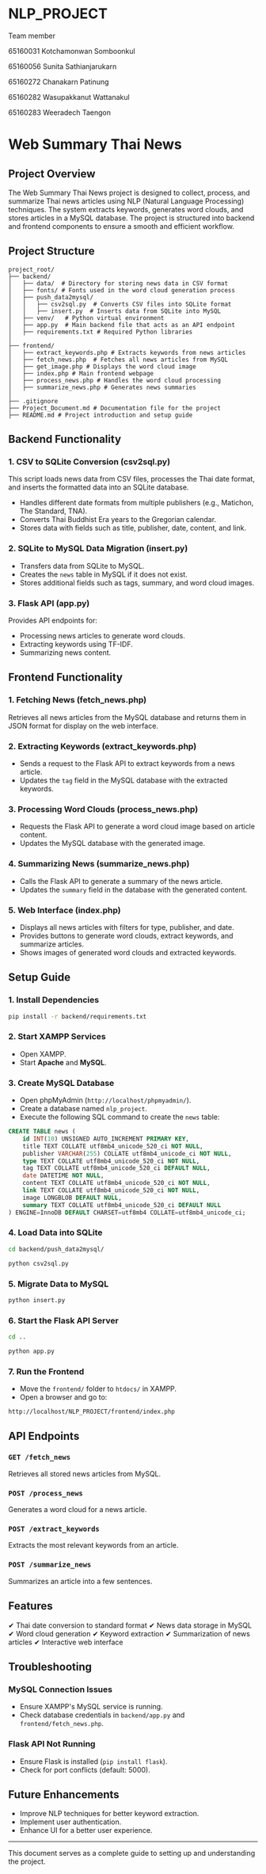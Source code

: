 # NLP_PROJECT

Team member 

65160031 Kotchamonwan Somboonkul

65160056 Sunita Sathianjarukarn

65160272 Chanakarn Patinung

65160282 Wasupakkanut Wattanakul
 
65160283 Weeradech Taengon

# Web Summary Thai News

## Project Overview
The Web Summary Thai News project is designed to collect, process, and summarize Thai news articles using NLP (Natural Language Processing) techniques. The system extracts keywords, generates word clouds, and stores articles in a MySQL database. The project is structured into backend and frontend components to ensure a smooth and efficient workflow.

## Project Structure
```
project_root/
├── backend/
│   ├── data/  # Directory for storing news data in CSV format
│   ├── fonts/ # Fonts used in the word cloud generation process
│   ├── push_data2mysql/
│   │   ├── csv2sql.py  # Converts CSV files into SQLite format
│   │   ├── insert.py  # Inserts data from SQLite into MySQL
│   ├── venv/   # Python virtual environment
│   ├── app.py  # Main backend file that acts as an API endpoint
│   ├── requirements.txt # Required Python libraries
│
├── frontend/
│   ├── extract_keywords.php # Extracts keywords from news articles
│   ├── fetch_news.php  # Fetches all news articles from MySQL
│   ├── get_image.php # Displays the word cloud image
│   ├── index.php # Main frontend webpage
│   ├── process_news.php # Handles the word cloud processing
│   ├── summarize_news.php # Generates news summaries
│
├── .gitignore
├── Project_Document.md # Documentation file for the project
├── README.md # Project introduction and setup guide
```

## Backend Functionality
### 1. **CSV to SQLite Conversion (csv2sql.py)**
This script loads news data from CSV files, processes the Thai date format, and inserts the formatted data into an SQLite database.
- Handles different date formats from multiple publishers (e.g., Matichon, The Standard, TNA).
- Converts Thai Buddhist Era years to the Gregorian calendar.
- Stores data with fields such as title, publisher, date, content, and link.

### 2. **SQLite to MySQL Data Migration (insert.py)**
- Transfers data from SQLite to MySQL.
- Creates the `news` table in MySQL if it does not exist.
- Stores additional fields such as tags, summary, and word cloud images.

### 3. **Flask API (app.py)**
Provides API endpoints for:
- Processing news articles to generate word clouds.
- Extracting keywords using TF-IDF.
- Summarizing news content.

## Frontend Functionality
### 1. **Fetching News (fetch_news.php)**
Retrieves all news articles from the MySQL database and returns them in JSON format for display on the web interface.

### 2. **Extracting Keywords (extract_keywords.php)**
- Sends a request to the Flask API to extract keywords from a news article.
- Updates the `tag` field in the MySQL database with the extracted keywords.

### 3. **Processing Word Clouds (process_news.php)**
- Requests the Flask API to generate a word cloud image based on article content.
- Updates the MySQL database with the generated image.

### 4. **Summarizing News (summarize_news.php)**
- Calls the Flask API to generate a summary of the news article.
- Updates the `summary` field in the database with the generated content.

### 5. **Web Interface (index.php)**
- Displays all news articles with filters for type, publisher, and date.
- Provides buttons to generate word clouds, extract keywords, and summarize articles.
- Shows images of generated word clouds and extracted keywords.

## Setup Guide
### 1. **Install Dependencies**
```bash
pip install -r backend/requirements.txt
```

### 2. **Start XAMPP Services**
- Open XAMPP.
- Start **Apache** and **MySQL**.

### 3. **Create MySQL Database**
- Open phpMyAdmin (`http://localhost/phpmyadmin/`).
- Create a database named `nlp_project`.
- Execute the following SQL command to create the `news` table:
```sql
CREATE TABLE news (
    id INT(10) UNSIGNED AUTO_INCREMENT PRIMARY KEY,
    title TEXT COLLATE utf8mb4_unicode_520_ci NOT NULL,
    publisher VARCHAR(255) COLLATE utf8mb4_unicode_ci NOT NULL,
    type TEXT COLLATE utf8mb4_unicode_520_ci NOT NULL,
    tag TEXT COLLATE utf8mb4_unicode_520_ci DEFAULT NULL,
    date DATETIME NOT NULL,
    content TEXT COLLATE utf8mb4_unicode_520_ci NOT NULL,
    link TEXT COLLATE utf8mb4_unicode_520_ci NOT NULL,
    image LONGBLOB DEFAULT NULL,
    summary TEXT COLLATE utf8mb4_unicode_520_ci DEFAULT NULL
) ENGINE=InnoDB DEFAULT CHARSET=utf8mb4 COLLATE=utf8mb4_unicode_ci;
```

### 4. **Load Data into SQLite**
```bash
cd backend/push_data2mysql/
```
```bash
python csv2sql.py
```
### 5. **Migrate Data to MySQL**
```bash
python insert.py
```

### 6. **Start the Flask API Server**
```bash
cd ..
```
```bash
python app.py
```

### 7. **Run the Frontend**
- Move the `frontend/` folder to `htdocs/` in XAMPP.
- Open a browser and go to:
```
http://localhost/NLP_PROJECT/frontend/index.php
```

## API Endpoints
### **`GET /fetch_news`**
Retrieves all stored news articles from MySQL.

### **`POST /process_news`**
Generates a word cloud for a news article.

### **`POST /extract_keywords`**
Extracts the most relevant keywords from an article.

### **`POST /summarize_news`**
Summarizes an article into a few sentences.

## Features
✔ Thai date conversion to standard format
✔ News data storage in MySQL
✔ Word cloud generation
✔ Keyword extraction
✔ Summarization of news articles
✔ Interactive web interface

## Troubleshooting
### MySQL Connection Issues
- Ensure XAMPP's MySQL service is running.
- Check database credentials in `backend/app.py` and `frontend/fetch_news.php`.

### Flask API Not Running
- Ensure Flask is installed (`pip install flask`).
- Check for port conflicts (default: 5000).

## Future Enhancements
- Improve NLP techniques for better keyword extraction.
- Implement user authentication.
- Enhance UI for a better user experience.

---
This document serves as a complete guide to setting up and understanding the project.

